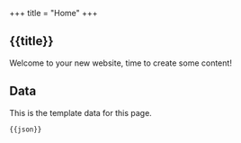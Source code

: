 +++
title = "Home"
+++

## {{title}}

Welcome to your new website, time to create some content!

## Data

This is the template data for this page.

```
{{json}}
```
